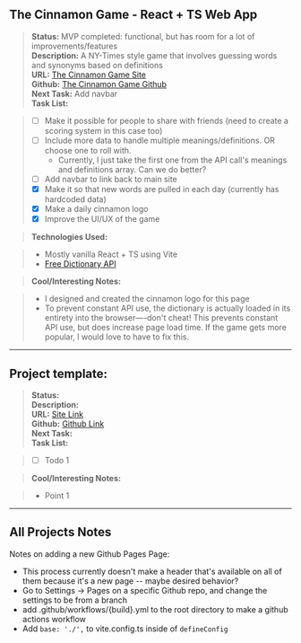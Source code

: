 ## The Cinnamon Game - React + TS Web App
>**Status:** MVP completed: functional, but has room for a lot of improvements/features\
>**Description:** A NY-Times style game that involves guessing words and synonyms based on definitions\
>**URL:** [The Cinnamon Game Site](https://isaachamm.github.io/cinnamon-game/)\
>**Github:** [The Cinnamon Game Github](https://github.com/isaachamm/cinnamon-game)\
>**Next Task:** Add navbar\
>**Task List:**

>- [ ] Make it possible for people to share with friends (need to create a scoring system in this case too)
>- [ ] Include more data to handle multiple meanings/definitions. OR choose one to roll with. 
>     - Currently, I just take the first one from the API call's meanings and definitions array. Can we do better?
>- [ ] Add navbar to link back to main site
>- [x] Make it so that new words are pulled in each day (currently has hardcoded data)
>- [x] Make a daily cinnamon logo
>- [x] Improve the UI/UX of the game

>**Technologies Used:**

>- Mostly vanilla React + TS using Vite
>- [Free Dictionary API](https://dictionaryapi.dev/)

>**Cool/Interesting Notes:**

>* I designed and created the cinnamon logo for this page
>* To prevent constant API use, the dictionary is actually loaded in its entirety into the browser—-don't cheat! This prevents constant API use, but does increase page load time. If the game gets more popular, I would love to have to fix this.

---

## Project template:

>**Status:** \
>**Description:** \
>**URL:** [Site Link]()\
>**Github:** [Github Link]()\
>**Next Task:** \
>**Task List:**

>- [ ] Todo 1

>**Cool/Interesting Notes:**

>* Point 1

---

## All Projects Notes
Notes on adding a new Github Pages Page:
- This process currently doesn't make a header that's available on all of them because it's a new page -- maybe desired behavior?
- Go to Settings -> Pages on a specific Github repo, and change the settings to be from a branch
- add .github/workflows/{build}.yml to the root directory to make a github actions workflow
- Add ```base: './',``` to vite.config.ts inside of ```defineConfig```